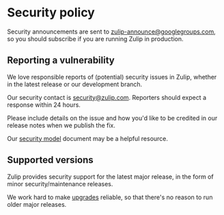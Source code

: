 # Security policy

Security announcements are sent to zulip-announce@googlegroups.com,
so you should subscribe if you are running Zulip in production.

## Reporting a vulnerability

We love responsible reports of (potential) security issues in Zulip,
whether in the latest release or our development branch.

Our security contact is security@zulip.com.  Reporters should expect a
response within 24 hours.

Please include details on the issue and how you'd like to be credited
in our release notes when we publish the fix.

Our [security
model](https://zulip.readthedocs.io/en/latest/production/security-model.html)
document may be a helpful resource.

## Supported versions

Zulip provides security support for the latest major release, in the
form of minor security/maintenance releases.

We work hard to make
[upgrades](https://zulip.readthedocs.io/en/latest/production/upgrade-or-modify.html#upgrading-to-a-release)
reliable, so that there's no reason to run older major releases.
